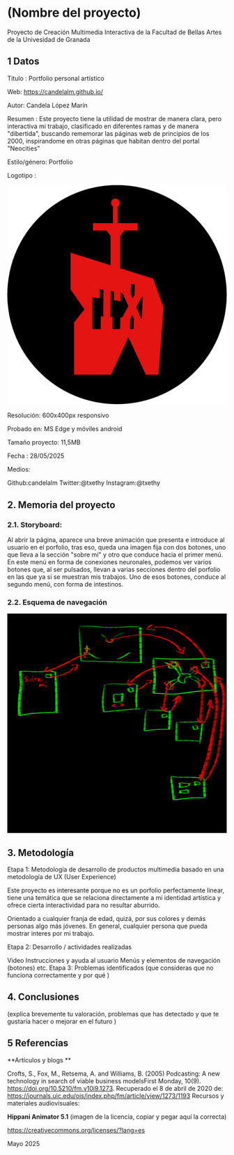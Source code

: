 # (Nombre del proyecto)
Proyecto de Creación Multimedia Interactiva de la Facultad de Bellas Artes de la Univesidad de Granada

## 1 Datos
Titulo : Portfolio personal artístico

Web: https://candelalm.github.io/

Autor: Candela López Marín

Resumen : Este proyecto tiene la utilidad de mostrar de manera clara, pero interactiva mi trabajo, clasificado en diferentes ramas y de manera "dibertida", buscando rememorar las páginas web de principios de los 2000, inspirandome en otras páginas que habitan dentro del portal "Neocities"

Estilo/género: Portfolio

Logotipo : 

![Logotipo rojo y negro de un diente que tiene una espada clavado, en su interior, aparecen las letras "T" y "X"](https://github.com/candelalm/candelalm.github.io/blob/main/assets/LOGO%20TXETHY.jpg)

Resolución: 600x400px responsivo

Probado en: MS Edge y móviles android 

Tamaño proyecto: 11,5MB

Fecha : 28/05/2025

Medios:

Github:candelalm
Twitter:@txethy
Instagram:@txethy

## 2. Memoria del proyecto
### 2.1. Storyboard:
Al abrir la página, aparece una breve animación que presenta e introduce al usuario en el porfolio, tras eso, queda una imagen fija con dos botones, uno que lleva a la sección "sobre mí" y otro que conduce hacia el primer menú. En este menú en forma de conexiones neuronales, podemos ver varios botones que, al ser pulsados, llevan a varias secciones dentro del porfolio en las que ya si se muestran mis trabajos. Uno de esos botones, conduce al segundo menú, con forma de intestinos.

### 2.2. Esquema de navegación

![Esquema de navegación de las diferentes páginas del porfolio](https://github.com/candelalm/candelalm.github.io/blob/main/assets/esquema.jpg)

## 3. Metodología

Etapa 1: Metodología de desarrollo de productos multimedia basado en una metodología de UX (User Experience)

Este proyecto es interesante porque no es un porfolio perfectamente linear, tiene una temática que se relaciona directamente a mi identidad artística y ofrece cierta interactividad para no resultar aburrido.

Orientado a cualquier franja de edad, quizá, por sus colores y demás personas algo más jóvenes. En general, cualquier persona que pueda mostrar interes por mi trabajo.

Etapa 2: Desarrollo / actividades realizadas

Video
Instrucciones y ayuda al usuario
Menús y elementos de navegación (botones)
etc.
Etapa 3: Problemas identificados
(que consideras que no funciona correctamente y por qué )

## 4. Conclusiones
(explica brevemente tu valoración, problemas que has detectado y que te gustaría hacer o mejorar en el futuro )

## 5 Referencias
**Artículos y blogs **

Crofts, S., Fox, M., Retsema, A. and Williams, B. (2005) Podcasting: A new technology in search of viable business modelsFirst Monday, 10(9). https://doi.org/10.5210/fm.v10i9.1273. Recuperado el 8 de abril de 2020 de: https://journals.uic.edu/ojs/index.php/fm/article/view/1273/1193
Recursos y materiales audiovisuales:

**Hippani Animator 5.1**
(imagen de la licencia, copiar y pegar aquí la correcta)

https://creativecommons.org/licenses/?lang=es

Mayo 2025
